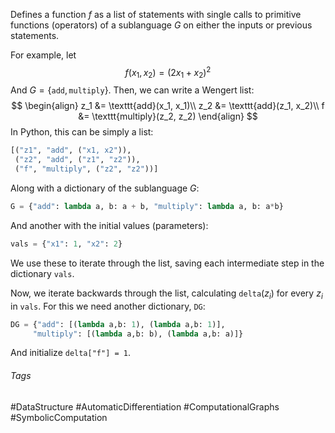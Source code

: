 Defines a function $f$ as a list of statements with single calls to primitive functions (operators) of a sublanguage $G$ on either the inputs or previous statements.

For example, let 
$$f(x_1, x_2) = (2x_1 + x_2)^2 $$
And $G = \{\texttt{add}, \texttt{multiply}\}$.
Then, we can write a Wengert list:
$$
\begin{align}
z_1 &= \texttt{add}(x_1, x_1)\\
z_2 &= \texttt{add}(z_1, x_2)\\
f &= \texttt{multiply}(z_2, z_2)
\end{align}
$$
In Python, this can be simply a list:
```python
[("z1", "add", ("x1, x2")),
 ("z2", "add", ("z1", "z2")),
 ("f", "multiply", ("z2", "z2"))]
```
Along with a dictionary of the sublanguage $G$:
```python
G = {"add": lambda a, b: a + b, "multiply": lambda a, b: a*b}
```
And another with the initial values (parameters):
```python
vals = {"x1": 1, "x2": 2}
```
We use these to iterate through the list, saving each intermediate step in the dictionary `vals`. 

Now, we iterate backwards through the list, calculating `delta`($z_i$) for every $z_i$ in `vals`.
For this we need another dictionary, `DG`:
```python
DG = {"add": [(lambda a,b: 1), (lambda a,b: 1)],
	 "multiply": [(lambda a,b: b), (lambda a,b: a)]}
```
And initialize `delta["f"] = 1`.

###### Tags
#DataStructure #AutomaticDifferentiation #ComputationalGraphs #SymbolicComputation 